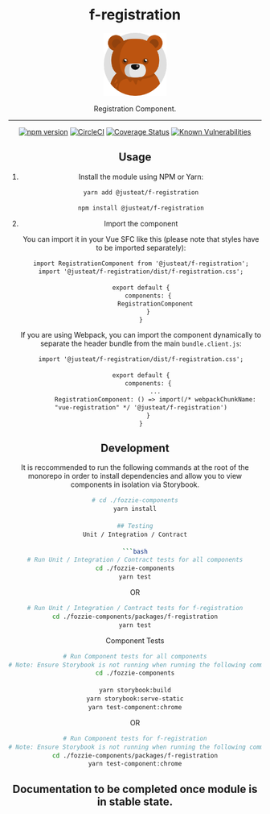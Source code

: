 <div align="center">
<h1>f-registration</h1>

<img width="125" alt="Fozzie Bear" src="../../bear.png" />

<p>Registration Component.</p>


---

[![npm version](https://badge.fury.io/js/%40justeat%2Ff-registration.svg)](https://badge.fury.io/js/%40justeat%2Ff-registration)
[![CircleCI](https://circleci.com/gh/justeat/fozzie-components.svg?style=svg)](https://circleci.com/gh/justeat/workflows/fozzie-components)
[![Coverage Status](https://coveralls.io/repos/github/justeat/f-registration/badge.svg)](https://coveralls.io/github/justeat/f-registration)
[![Known Vulnerabilities](https://snyk.io/test/github/justeat/f-registration/badge.svg?targetFile=package.json)](https://snyk.io/test/github/justeat/f-registration?targetFile=package.json)


## Usage

1.  Install the module using NPM or Yarn:

    ```bash
    yarn add @justeat/f-registration
    ```

    ```bash
    npm install @justeat/f-registration
    ```

2.  Import the component

    You can import it in your Vue SFC like this (please note that styles have to be imported separately):

    ```
    import RegistrationComponent from '@justeat/f-registration';
    import '@justeat/f-registration/dist/f-registration.css';

    export default {
        components: {
            RegistrationComponent
        }
    }
    ```

    If you are using Webpack, you can import the component dynamically to separate the header bundle from the main `bundle.client.js`:

    ```
    import '@justeat/f-registration/dist/f-registration.css';

    export default {
        components: {
            ...
            RegistrationComponent: () => import(/* webpackChunkName: "vue-registration" */ '@justeat/f-registration')
        }
    }

    ```

## Development
It is reccommended to run the following commands at the root of the monorepo in order to install dependencies and allow you to view components in isolation via Storybook.

```bash
# cd ./fozzie-components
yarn install

## Testing
Unit / Integration / Contract

```bash
# Run Unit / Integration / Contract tests for all components
cd ./fozzie-components
yarn test
```

OR

```bash
# Run Unit / Integration / Contract tests for f-registration
cd ./fozzie-components/packages/f-registration
yarn test
```

Component Tests
```bash
# Run Component tests for all components
# Note: Ensure Storybook is not running when running the following commands
cd ./fozzie-components

yarn storybook:build
yarn storybook:serve-static
yarn test-component:chrome
```

OR

```bash
# Run Component tests for f-registration
# Note: Ensure Storybook is not running when running the following commands
cd ./fozzie-components/packages/f-registration
yarn test-component:chrome
```

## Documentation to be completed once module is in stable state.
